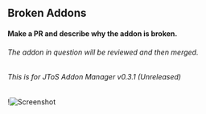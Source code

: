 ## Broken Addons
#### Make a PR and describe why the addon is broken.
###### The addon in question will be reviewed and then merged.
###### This is for JToS Addon Manager v0.3.1 (Unreleased) 

!![Screenshot](https://i.gyazo.com/981fbc53aa7cd5e58ef5a8eb45c63a44.gif)
